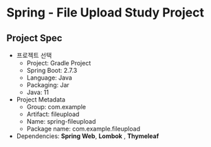 # Spring - File Upload Study Project

## Project Spec
- 프로젝트 선택
    - Project: Gradle Project
    - Spring Boot: 2.7.3
    - Language: Java
    - Packaging: Jar
    - Java: 11
- Project Metadata
    - Group: com.example
    - Artifact: fileupload
    - Name: spring-fileupload
    - Package name: com.example.fileupload
- Dependencies: **Spring Web**, **Lombok** , **Thymeleaf**